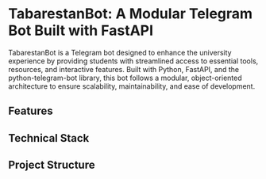 # TabarestanBot: A Modular Telegram Bot Built with FastAPI

TabarestanBot is a Telegram bot designed to enhance the university experience by providing students with streamlined access to essential tools, resources, and interactive features. Built with Python, FastAPI, and the python-telegram-bot library, this bot follows a modular, object-oriented architecture to ensure scalability, maintainability, and ease of development.

## Features

## Technical Stack

## Project Structure